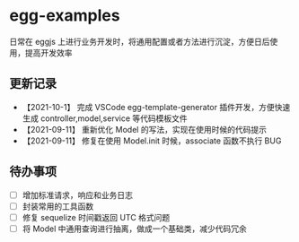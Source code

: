 # egg-examples

日常在 eggjs 上进行业务开发时，将通用配置或者方法进行沉淀，方便日后使用，提高开发效率

## 更新记录

- 【2021-10-1】 完成 VSCode egg-template-generator 插件开发，方便快速生成 controller,model,service 等代码模板文件
- 【2021-09-11】 重新优化 Model 的写法，实现在使用时候的代码提示
- 【2021-09-11】 修复在使用 Model.init 时候，associate 函数不执行 BUG

## 待办事项

- [ ] 增加标准请求，响应和业务日志
- [ ] 封装常用的工具函数
- [ ] 修复 sequelize 时间戳返回 UTC 格式问题
- [ ] 将 Model 中通用查询进行抽离，做成一个基础类，减少代码冗余
